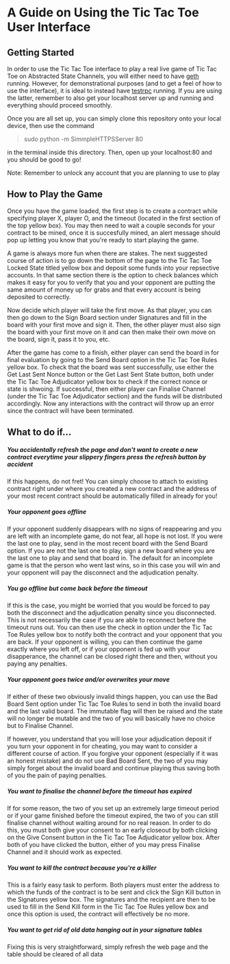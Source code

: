 # A Guide on Using the Tic Tac Toe User Interface

## Getting Started
In order to use the Tic Tac Toe interface to play a real live game of Tic Tac Toe on Abstracted State Channels, you will either need to have [geth](https://github.com/ethereum/go-ethereum/wiki/geth) running. However, for demonstrational purposes (and to get a feel of how to use the interface), it is ideal to instead have [testrpc](https://github.com/ethereumjs/testrpc) running. If you are using the latter, remember to also get your localhost server up and running and everything should proceed smoothly.

Once you are all set up, you can simply clone this repository onto your local device, then use the command 
> sudo python -m SimmpleHTTPSServer 80 

in the terminal inside this directory. Then, open up your localhost:80 and you should be good to go!

Note: Remember to unlock any account that you are planning to use to play

## How to Play the Game
Once you have the game loaded, the first step is to create a contract while specifying player X, player O, and the timeout (located in the first section of the top yellow box). You may then need to wait a couple seconds for your contract to be mined, once it is succesfully mined, an alert message should pop up letting you know that you're ready to start playing the game.

A game is always more fun when there are stakes. The next suggested course of action is to go down the bottom of the page to the Tic Tac Toe Locked State titled yellow box and deposit some funds into your repsective accounts. In that same section there is the option to check balances which makes it easy for you to verify that you and your opponent are putting the same amount of money up for grabs and that every account is being deposited to correctly.

Now decide which player will take the first move. As that player, you can then go down to the Sign Board section under Signatures and fill in the board with your first move and sign it. Then, the other player must also sign the board with your first move on it and can then make their own move on the board, sign it, pass it to you, etc.

After the game has come to a finish, either player can send the board in for final evaluation by going to the Send Board option in the Tic Tac Toe Rules yellow box. To check that the board was sent successfully, use either the Get Last Sent Nonce button or the Get Last Sent State button, both under the Tic Tac Toe Adjudicator yellow box to check if the correct nonce or state is shwoing. If successful, then either player can Finalise Channel (under the Tic Tac Toe Adjudicator section) and the funds will be distributed accordingly. Now any interactions with the contract will throw up an error since the contract will have been terminated.

## What to do if...
##### You accidentally refresh the page and don't want to create a new contract everytime your slippery fingers press the refresh button by accident
If this happens, do not fret! You can simply choose to attach to existing contract right under where you created a new contract and the address of your most recent contract should be automatically filled in already for you!

##### Your opponent goes offline
If your opponent suddenly disappears with no signs of reappearing and you are left with an incomplete game, do not fear, all hope is not lost. If you were the last one to play, send in the most recent board with the Send Board option. If you are not the last one to play, sign a new board where you are the last one to play and send that board in. The default for an incomplete game is that the person who went last wins, so in this case you will win and your opponent will pay the disconnect and the adjudication penalty.

##### You go offline but come back before the timeout
If this is the case, you might be worried that you would be forced to pay both the disconnect and the adjudication penalty since you disconnected. This is not necessarily the case if you are able to reconnect before the timeout runs out. You can then use the check in option under the Tic Tac Toe Rules yellow box to notify both the contract and your opponent that you are back. If your opponent is willing, you can then continue the game exactly where you left off, or if your opponent is fed up with your disapperance, the channel can be closed right there and then, without you paying any penalties.

##### Your opponent goes twice and/or overwrites your move
If either of these two obviously invalid things happen, you can use the Bad Board Sent option under Tic Tac Toe Rules to send in both the invalid board and the last valid board. The immutable flag will then be raised and the state will no longer be mutable and the two of you will basically have no choice but to Finalise Channel.

If however, you understand that you will lose your adjudication deposit if you turn your opponent in for cheating, you may want to consider a different course of action. If you forgive your opponent (especially if it was an honest mistake) and do not use Bad Board Sent, the two of you may simply forget about the invalid board and continue playing thus saving both of you the pain of paying penalties.

##### You want to finalise the channel before the timeout has expired
If for some reason, the two of you set up an extremely large timeout period or if your game finished before the timeout expired, the two of you can still finalise channel without waiting around for no real reason. In order to do this, you must both give your consent to an early closeout by both clicking on the Give Consent button in the Tic Tac Toe Adjudicator yellow box. After both of you have clicked the button, either of you may press Finalise Channel and it should work as expected.

##### You want to kill the contract because you're a killer
This is a fairly easy task to perform. Both players must enter the address to which the funds of the contract is to be sent and click the Sign Kill button in the Signatures yellow box. The signatures and the recipient are then to be used to fill in the Send Kill form in the Tic Tac Toe Rules yellow box and once this option is used, the contract will effectively be no more.

##### You want to get rid of old data hanging out in your signature tables
Fixing this is very straightforward, simply refresh the web page and the table should be cleared of all data

